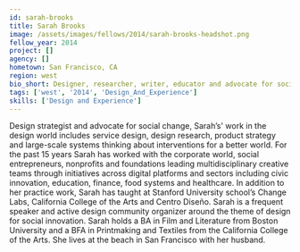 ```yaml
---
id: sarah-brooks
title: Sarah Brooks
image: /assets/images/fellows/2014/sarah-brooks-headshot.png
fellow_year: 2014
project: []
agency: []
hometown: San Francisco, CA
region: west
bio_short: Designer, researcher, writer, educator and advocate for social change – in particular large-scale systems change.
tags: ['west', '2014', 'Design_And_Experience']
skills: ['Design and Experience']
---
```


Design strategist and advocate for social change, Sarah’s' work in the design world includes service design, design research, product strategy and large-scale systems thinking about interventions for a better world. For the past 15 years Sarah has worked with the corporate world, social entrepreneurs, nonprofits and foundations leading multidisciplinary creative teams through initiatives across digital platforms and sectors including civic innovation, education, finance, food systems and healthcare. In addition to her practice work, Sarah has taught at Stanford University school’s Change Labs, California College of the Arts and Centro Diseño. Sarah is a frequent speaker and active design community organizer around the theme of design for social innovation. Sarah holds a BA in Film and Literature from Boston University and a BFA in Printmaking and Textiles from the California College of the Arts. She lives at the beach in San Francisco with her husband.
